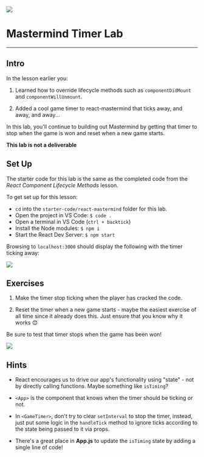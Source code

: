 <img src="https://i.imgur.com/qfRCvLW.png">

# Mastermind Timer Lab

---

## Intro

In the lesson earlier you:

1. Learned how to override lifecycle methods such as `componentDidMount` and `componentWillUnmount`.
 
2. Added a cool game timer to react-mastermind that ticks away, and away, and away...

In this lab, you'll continue to building out Mastermind by getting that timer to stop when the game is won and reset when a new game starts.

**This lab is not a deliverable**

## Set Up

The starter code for this lab is the same as the completed code from the _React Component Lifecycle Methods_ lesson.

To get set up for this lesson:

- `cd` into the `starter-code/react-mastermind` folder for this lab.
- Open the project in VS Code: `$ code .`
- Open a terminal in VS Code (`ctrl + backtick`)
- Install the Node modules: `$ npm i`
- Start the React Dev Server: `$ npm start`

Browsing to `localhost:3000` should display the following with the timer ticking away:

<img src="https://i.imgur.com/m8iy37p.png">

## Exercises

1. Make the timer stop ticking when the player has cracked the code.

2. Reset the timer when a new game starts - maybe the easiest exercise of all time since it already does this. Just ensure that you know why it works 😊

Be sure to test that timer stops when the game has been won!

<img src="https://i.imgur.com/SsBDyB8.png">

## Hints

- React encourages us to drive our app's functionality using "state" - not by directly calling functions. Maybe something like `isTiming`?

- `<App>` is the component that knows when the timer should be ticking or not.

- In `<GameTimer>`, don't try to clear `setInterval` to stop the timer, instead, just put some logic in the `handleTick` method to ignore ticks according to the state being passed to it via props.

- There's a great place in **App.js** to update the `isTiming` state by adding a single line of code!

